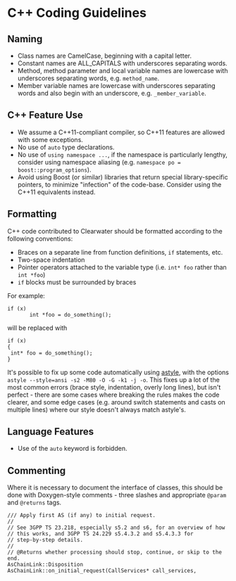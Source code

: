 # C++ Coding Guidelines

## Naming

*   Class names are CamelCase, beginning with a capital letter.
*   Constant names are ALL_CAPITALS with underscores separating words.
*   Method, method parameter and local variable names are lowercase with underscores separating words, e.g. `method_name`.
*   Member variable names are lowercase with underscores separating words and also begin with an underscore, e.g. `_member_variable`.

## C++ Feature Use

*   We assume a C++11-compliant compiler, so C++11 features are allowed with some exceptions.
*   No use of `auto` type declarations.
*   No use of `using namespace ...`, if the namespace is particularly lengthy, consider using namespace aliasing (e.g. `namespace po = boost::program_options`).
*   Avoid using Boost (or similar) libraries that return special library-specific pointers, to minimize "infection" of the code-base.  Consider using the C++11 equivalents instead.

## Formatting
C++ code contributed to Clearwater should be formatted according to the following conventions:

* Braces on a separate line from function definitions, `if` statements, etc.
* Two-space indentation
* Pointer operators attached to the variable type (i.e. `int* foo` rather than `int *foo`)
* `if` blocks must be surrounded by braces

For example:
```
if (x)
       int *foo = do_something();
```
will be replaced with
```
if (x) 
{
 int* foo = do_something();
}
```

It's possible to fix up some code automatically using [astyle](http://astyle.sourceforge.net/), with the options `astyle --style=ansi -s2 -M80 -O -G -k1 -j -o`. This fixes up a lot of the most common errors (brace style, indentation, overly long lines), but isn't perfect - there are some cases where breaking the rules makes the code clearer, and some edge cases (e.g. around switch statements and casts on multiple lines) where our style doesn't always match astyle's.

## Language Features
* Use of the `auto` keyword is forbidden.

## Commenting

Where it is necessary to document the interface of classes, this should be done with Doxygen-style comments - three slashes and appropriate `@param` and `@returns` tags.

```
/// Apply first AS (if any) to initial request.
//
// See 3GPP TS 23.218, especially s5.2 and s6, for an overview of how
// this works, and 3GPP TS 24.229 s5.4.3.2 and s5.4.3.3 for
// step-by-step details.
//
// @Returns whether processing should stop, continue, or skip to the end.
AsChainLink::Disposition
AsChainLink::on_initial_request(CallServices* call_services,
```
